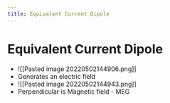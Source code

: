 ```yaml
---
title: Equivalent Current Dipole
---
```


# Equivalent Current Dipole
- ![[Pasted image 20220502144906.png]]
- Generates an electric field
- ![[Pasted image 20220502144943.png]]
- Perpendicular is Magnetic field - MEG








































